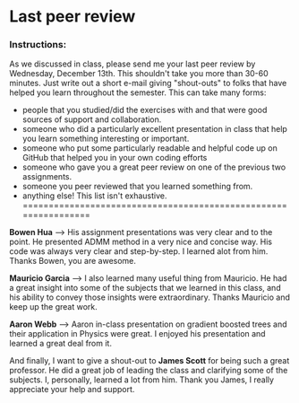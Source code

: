# Last peer review

### Instructions:

As we discussed in class, please send me your last peer review by Wednesday, December 13th. This shouldn't take you more than 30-60 minutes. Just write out a short e-mail giving "shout-outs" to folks that have helped you learn throughout the semester. This can take many forms:
- people that you studied/did the exercises with and that were good sources of support and collaboration.
- someone who did a particularly excellent presentation in class that help you learn something interesting or
  important.
- someone who put some particularly readable and helpful code up on GitHub that helped you in your own coding efforts
- someone who gave you a great peer review on one of the previous two assignments.
- someone you peer reviewed that you learned something from.
- anything else! This list isn't exhaustive.
================================================================


**Bowen Hua** --> His assignment presentations was very clear and to the point. He presented ADMM method in a very nice and concise way. His code was always very clear and step-by-step. I learned alot from him. Thanks Bowen, you are awesome.


**Mauricio Garcia** --> I also learned many useful thing from Mauricio. He had a great insight into some of the subjects that we learned in this class, and his ability to convey those insights were extraordinary. Thanks Mauricio and keep up the great work.


**Aaron Webb** --> Aaron in-class presentation on gradient boosted trees and their application in Physics were great. I enjoyed his presentation and learned a great deal from it.


And finally, I want to give a shout-out to **James Scott** for being such a great professor. He did a great job of leading the class and clarifying some of the subjects. I, personally, learned a lot from him. Thank you James, I really appreciate your help and support.

